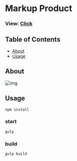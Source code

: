 # Markup Product

### View: [Click](https://markup-product.netlify.app/)

## Table of Contents

- [About](#about)
- [Usage](#usage)
  
## About <a name = "about"></a>

![img](http://test-developer.ru/preview/markup-product.jpg)

## Usage <a name = "usage"></a>
```
npm install
```

### start
```
gulp
```

### build
```
gulp build
```
